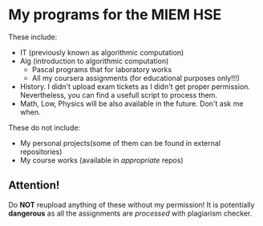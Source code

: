 # My programs for the MIEM HSE
These include:
- IT (previously known as algorithmic computation)
- Alg (introduction to algorithmic computation)
  - Pascal programs that for laboratory works
  - All my coursera assignments (for educational purposes only!!!)
- History. I didn't upload exam tickets as I didn't get proper permission. Nevertheless, you can find a usefull script to process them.
- Math, Low, Physics will be also available in the future. Don't ask me when.

These do not include:
- My personal projects(some of them can be found in external repositories)
- My course works (available in *appropriate* repos)

## Attention!
Do **NOT** reupload anything of these without my permission! It is potentially **dangerous** as all the assignments are *processed* with plagiarism checker.
